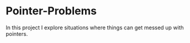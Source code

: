 # Pointer-Problems
In this project I explore situations where things can get messed up with pointers.
